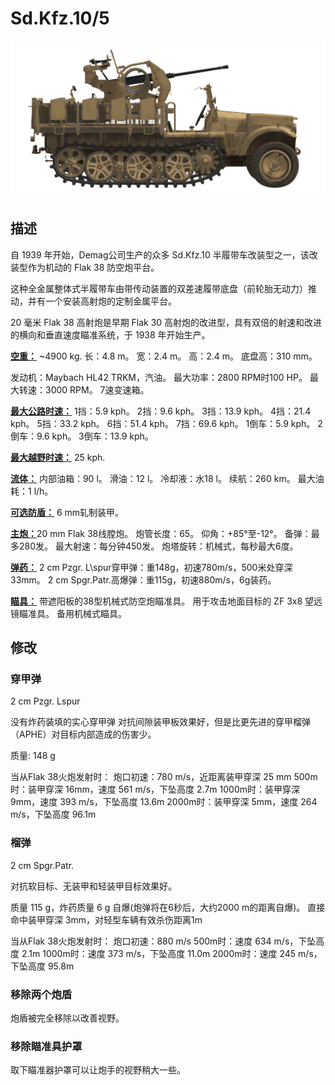 # Sd.Kfz.10/5

![_sdkfz10-5](../images/_sdkfz10-5.png)

## 描述

自 1939 年开始，Demag公司生产的众多 Sd.Kfz.10 半履带车改装型之一，该改装型作为机动的 Flak 38 防空炮平台。

这种全金属整体式半履带车由带传动装置的双差速履带底盘（前轮胎无动力）推动，并有一个安装高射炮的定制金属平台。

20 毫米 Flak 38 高射炮是早期 Flak 30 高射炮的改进型，具有双倍的射速和改进的横向和垂直速度瞄准系统，于 1938 年开始生产。

<b><u>空重：</u></b> ~4900 kg.
长：4.8 m。
宽：2.4 m。
高：2.4 m。
底盘高：310 mm。

发动机：Maybach HL42 TRKM，汽油。
最大功率：2800 RPM时100 HP。
最大转速：3000 RPM。
7速变速箱。

<b><u>最大公路时速：</u></b>
1挡：5.9 kph。
2挡：9.6 kph。
3挡：13.9 kph。
4挡：21.4 kph。
5挡：33.2 kph。
6挡：51.4 kph。
7挡：69.6 kph。
1倒车：5.9 kph。
2倒车：9.6 kph。
3倒车：13.9 kph。

<b><u>最大越野时速：</u></b> 25 kph.

<b><u>流体：</u></b>
内部油箱：90 l。
滑油：12 l。
冷却液：水18 l。
续航：260 km。
最大油耗：1 l/h。

<b><u>可选防盾：</u></b>
6 mm轧制装甲。

<b><u>主炮：</u></b>20 mm Flak 38线膛炮。
炮管长度：65。
仰角：+85°至-12°。
备弹：最多280发。
最大射速：每分钟450发。
炮塔旋转：机械式，每秒最大6度。

<b><u>弹药：</u></b>
2 cm Pzgr. L\spur穿甲弹：重148g，初速780m/s，500米处穿深33mm。
2 cm Spgr.Patr.高爆弹：重115g，初速880m/s，6g装药。

<b><u>瞄具：</u></b>
带遮阳板的38型机械式防空炮瞄准具。
用于攻击地面目标的 ZF 3x8 望远镜瞄准具。
备用机械式瞄具。


## 修改


### 穿甲弹

2 cm Pzgr. Lspur

没有炸药装填的实心穿甲弹
对抗间隙装甲板效果好，但是比更先进的穿甲榴弹（APHE）对目标内部造成的伤害少。

质量: 148 g

当从Flak 38火炮发射时：
炮口初速：780 m/s，近距离装甲穿深 25 mm
500m时：装甲穿深 16mm，速度 561 m/s，下坠高度 2.7m
1000m时：装甲穿深 9mm，速度 393 m/s，下坠高度 13.6m
2000m时：装甲穿深 5mm，速度 264 m/s，下坠高度 96.1m﻿

### 榴弹

2 cm Spgr.Patr.

对抗软目标、无装甲和轻装甲目标效果好。

质量 115 g，炸药质量 6 g
自爆(炮弹将在6秒后，大约2000 m的距离自爆)。
直接命中装甲穿深 3mm，对轻型车辆有效杀伤距离1m

当从Flak 38火炮发射时：
炮口初速：880 m/s
500m时：速度 634 m/s，下坠高度 2.1m
1000m时：速度 373 m/s，下坠高度 11.0m
2000m时：速度 245 m/s，下坠高度 95.8m


### 移除两个炮盾

炮盾被完全移除以改善视野。

### 移除瞄准具护罩

取下瞄准器护罩可以让炮手的视野稍大一些。